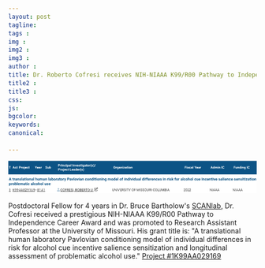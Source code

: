 ```yaml
---
layout: post
tagline: 
tags : 
img : 
img2 : 
img3 : 
author : 
title: Dr. Roberto Cofresi receives NIH-NIAAA K99/R00 Pathway to Independence Career Award
title2 : 
title3 : 
css: 
js: 
bgcolor: 
keywords: 
canonical:

---
```


<span class="image small"><img src="/assets/images/news/Cofresi-k99.png" alt="" /></span>

Postdoctoral Fellow for 4 years in Dr. Bruce Bartholow's [SCANlab](https://www.scanlab.page/), Dr. Cofresi received a prestigious NIH-NIAAA K99/R00 Pathway to Independence Career Award and was promoted to Research Assistant Professor at the University of Missouri. <!--readmore--> His grant title is: "A translational human laboratory Pavlovian conditioning model of individual differences in risk for alcohol cue incentive salience sensitization and longitudinal assessment of problematic alcohol use." [Project #1K99AA029169](https://reporter.nih.gov/search/tURYy62-EU69c0YZtbTVqg/project-details/10371738) 



 
